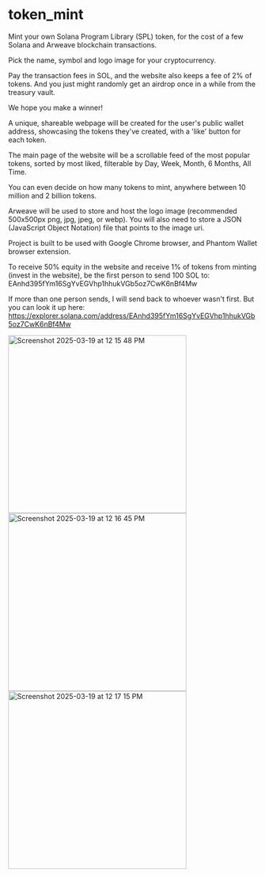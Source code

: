# token_mint

Mint your own Solana Program Library (SPL) token, for the cost of a few Solana and Arweave blockchain transactions.

Pick the name, symbol and logo image for your cryptocurrency.

Pay the transaction fees in SOL, and the website also keeps a fee of 2% of tokens. And you just might randomly get an airdrop once in a while from the treasury vault.

We hope you make a winner!

A unique, shareable webpage will be created for the user's public wallet address, showcasing the tokens they've created, with a 'like' button for each token.

The main page of the website will be a scrollable feed of the most popular tokens, sorted by most liked, filterable by Day, Week, Month, 6 Months, All Time.

You can even decide on how many tokens to mint, anywhere between 10 million and 2 billion tokens.

Arweave will be used to store and host the logo image (recommended 500x500px png, jpg, jpeg, or webp). You will also need to store a JSON (JavaScript Object Notation) file that points to the image uri.

Project is built to be used with Google Chrome browser, and Phantom Wallet browser extension.

To receive 50% equity in the website and receive 1% of tokens from minting (invest in the website), be the first person to send 100 SOL to: EAnhd395fYm16SgYvEGVhp1hhukVGb5oz7CwK6nBf4Mw

If more than one person sends, I will send back to whoever wasn't first. But you can look it up here: https://explorer.solana.com/address/EAnhd395fYm16SgYvEGVhp1hhukVGb5oz7CwK6nBf4Mw

<img width="360" alt="Screenshot 2025-03-19 at 12 15 48 PM" src="https://github.com/user-attachments/assets/e990e5f9-f0de-4aea-af00-a1818cd460bc" />
<img width="360" alt="Screenshot 2025-03-19 at 12 16 45 PM" src="https://github.com/user-attachments/assets/97d812d8-6123-42e3-9091-a654a9cd2383" />
<img width="360" alt="Screenshot 2025-03-19 at 12 17 15 PM" src="https://github.com/user-attachments/assets/4d1c2e7a-4080-4dd6-8fac-58e6accb81d1" />
